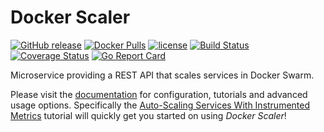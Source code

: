 # Docker Scaler

[![GitHub release](https://img.shields.io/github/release/thomasjpfan/docker-scaler.svg)](https://github.com/thomasjpfan/docker-scaler/releases)
[![Docker Pulls](https://img.shields.io/docker/pulls/thomasjpfan/docker-scaler.svg)](https://hub.docker.com/r/thomasjpfan/docker-scaler/)
[![license](https://img.shields.io/github/license/thomasjpfan/docker-scaler.svg)](https://github.com/thomasjpfan/docker-scaler)
[![Build Status](https://travis-ci.org/thomasjpfan/docker-scaler.svg?branch=master)](https://travis-ci.org/thomasjpfan/docker-scaler)
[![Coverage Status](https://coveralls.io/repos/github/thomasjpfan/docker-scaler/badge.svg?branch=master)](https://coveralls.io/github/thomasjpfan/docker-scaler?branch=master)
[![Go Report Card](https://goreportcard.com/badge/github.com/thomasjpfan/docker-scaler)](https://goreportcard.com/report/github.com/thomasjpfan/docker-scaler)

Microservice providing a REST API that scales services in Docker Swarm.

Please visit the [documentation](http://scaler.dockerflow.com) for configuration, tutorials and advanced usage options. Specifically the [Auto-Scaling Services With Instrumented Metrics](http://scaler.dockerflow.com/service-scale/) tutorial will quickly get you started on using *Docker Scaler*!
